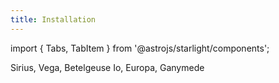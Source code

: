 ```yaml
---
title: Installation
---
```


import { Tabs, TabItem } from '@astrojs/starlight/components';

<Tabs>
  <TabItem label="Stars" icon="star">
    Sirius, Vega, Betelgeuse
  </TabItem>
  <TabItem label="Moons" icon="moon">
    Io, Europa, Ganymede
  </TabItem>
</Tabs>
